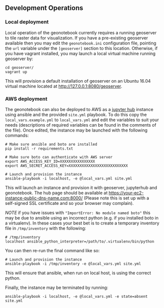 ## Development Operations

### Local deployment
Local operation of the geonotebook currently requires a running geoserver to tile raster data for visualization. If you have a pre-existing geoserver available then you may edit the ```geonotebook.ini``` configuration file,  pointing the ```url``` variable under the ```[geoserver]``` section to this location.  Otherwise,  if you have vagrant installed,  you may launch a local virtual machine running geoserver by:
```
cd geoserver/
vagrant up
```

This will provision a default installation of geoserver on an Ubuntu 16.04 virtual machine located at http://127.0.0.1:8080/geoserver.

### AWS deployment
The geonotebook can also be deployed to AWS as a [jupyter hub](https://github.com/jupyterhub/jupyterhub) instance using ansible and the provided ```site.yml``` playbook. To do this copy the ```local_vars.example.yml``` to ```local_vars.yml``` and edit the variables to suit your needs (descriptions of required variables can be found in the comments of the file).  Once edited,  the instance may be launched with the following commands:

```
# Make sure ansible and boto are installed
pip install -r requirements.txt

# Make sure boto can authenticate with AWS server
export AWS_ACCESS_KEY_ID=XXXXXXXXXXXXXXXX
export AWS_SECRET_ACCESS_KEY=XXXXXXXXXXXXXXXXXXXXXXXXXXX

# Launch and provision the instance
ansible-playbook -i localhost, -e @local_vars.yml site.yml
```

This will launch an instance and provision it with geoserver, jupyterhub and geonotebook. The hub page should be available at https://your-ec2-instance-public-dns-name.com:8000/ (Please note this is set up with a self-signed SSL certificate and so your browser may complain). 

*NOTE* if you have issues with ```"ImportError: No module named boto"``` this may be due to ansible using an incorrect python (e.g. if you installed boto in a virtualenv). In these cases your best bet is to create a temporary inventory file in ```/tmp/inventory``` with the following:


```
# /tmp/inventory
localhost ansible_python_interpreter=/path/to/.virtualenv/bin/python
```

You can then re-run the final command like so:

```
# Launch and provision the instance
ansible-playbook -i /tmp/inventory -e @local_vars.yml site.yml
```

This will ensure that ansible, when run on local host, is using the correct python.

Finally, the instance may be terminated by running:

```
ansible-playbook -i localhost, -e @local_vars.yml -e state=absent site.yml
```
